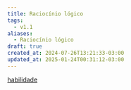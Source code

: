 ```yaml
---
title: Raciocínio lógico
tags:
  - v1.1
aliases:
  - Raciocínio lógico
draft: true
created_at: 2024-07-26T13:21:33-03:00
updated_at: 2025-01-24T00:31:12-03:00
---
```


[habilidade](content/atomos/2024/07/26/Habilidade.md)
